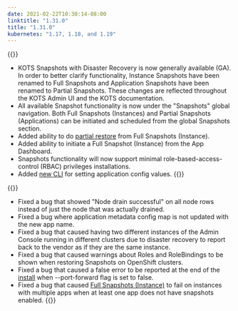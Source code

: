 ```yaml
---
date: 2021-02-22T10:30:14-08:00
linktitle: "1.31.0"
title: "1.31.0"
kubernetes: "1.17, 1.18, and 1.19"
---
```

{{<features>}}
* KOTS Snapshots with Disaster Recovery is now  generally available (GA). In order to better clarify functionality, Instance Snapshots have been renamed to Full Snapshots and Application Snapshots have been renamed to Partial Snapshots. These changes are reflected throughout the KOTS Admin UI and the KOTS documentation.
* All available Snapshot functionality is now under the "Snapshots" global navigation. Both Full Snapshots (Instances) and Partial Snapshots (Applications) can be initiated and scheduled from the global Snapshots section. 
* Added ability to do [partial restore](/kotsadm/snapshots/restore/) from Full Snapshots (Instance).
* Added ability to initiate a Full Snapshot (Instance) from the App Dashboard.
* Snapshots functionality will now support minimal role-based-access-control (RBAC) privileges installations.
* Added [new CLI](/kots-cli/set/config/) for setting application config values.
{{</features>}}

{{<fixes>}}
* Fixed a bug that showed "Node drain successful" on all node rows instead of just the node that was actually drained.
* Fixed a bug where application metadata config map is not updated with the new app name.
* Fixed a bug that caused having two different instances of the Admin Console running in different clusters due to disaster recovery to report back to the vendor as if they are the same instance.
* Fixed a bug that caused warnings about Roles and RoleBindings to be shown when restoring Snapshots on OpenShift clusters.
* Fixed a bug that caused a false error to be reported at the end of the [install](/kots-cli/install/) when --port-forward flag is set to false.
* Fixed a bug that caused [Full Snapshots (Instance)](/kotsadm/snapshots/snapshot-types/#instance-snapshots-recommended) to fail on instances with multiple apps when at least one app does not have snapshots enabled.
{{</fixes>}}
